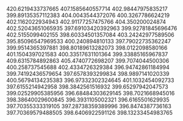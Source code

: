 420.6219433737665
407.1585640557714
402.98447975835217
399.89135357112383
404.0043544372076
400.3267786624219
402.1162022934943
402.91177257475766
404.350200024874
402.52043651065935
397.69103420392963
399.92781845696476
402.5155099402155
398.60334501357084
403.24242977589506
395.85096547969533
400.240894810133
397.79022735362247
399.9514365397881
398.80189613282073
398.0122098580166
401.1504397021583
400.33517631101364
399.33885165967837
409.6315784892863
405.4740772698207
399.7074044500306
400.258737545688
402.4334726329384
396.94742861184994
399.74192436579654
397.6578393299834
398.9897141020339
400.56794134235383
396.97332302324645
401.1032454092733
397.6155214942958
398.3842561516932
399.65297942047573
399.02529905385956
396.68484303629145
398.7021668945016
398.38640029600845
396.3931105002321
396.6165501629935
397.70355333319105
397.28738359389996
396.8474387736163
397.70369579488505
398.6406922591126
398.13233454983765